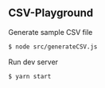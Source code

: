 ## CSV-Playground

Generate sample CSV file

```bash
$ node src/generateCSV.js
```

Run dev server

```bash
$ yarn start
```
